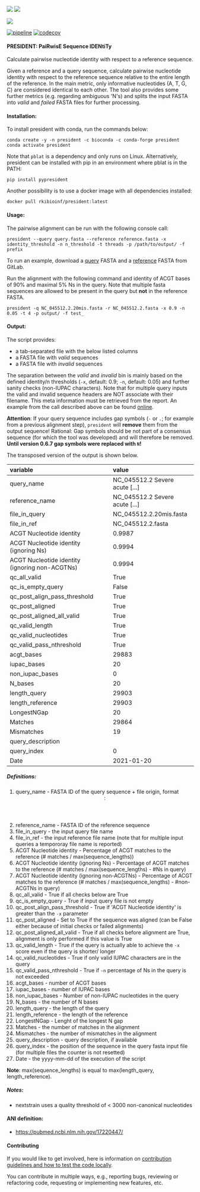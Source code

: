![](https://img.shields.io/badge/licence-MIT-lightgrey.svg)
![](https://img.shields.io/badge/python-3.8-orange)

[![](https://img.shields.io/badge/ANI-definition-violet.svg)](https://pubmed.ncbi.nlm.nih.gov/17220447/)

[![pipeline](https://github.com/rki-mf1/president/actions/workflows/deploy-pypi.yml/badge.svg)](https://github.com/rki-mf1/president/actions/workflows/deploy-pypi.yml)
[![codecov](https://codecov.io/gh/rki-mf1/president/branch/main/graph/badge.svg?token=TWSRVVSZM0)](https://codecov.io/gh/rki-mf1/president)

#### PRESIDENT: PaiRwisE Sequence IDENtiTy
Calculate pairwise nucleotide identity with respect to a reference sequence.

Given a reference and a query sequence, calculate pairwise nucleotide identity with respect to the reference sequence relative to the entire length of the reference. In the main metric, only informative nucleotides (A, T, G, C) are considered identical to each other. The tool also provides some further metrics (e.g. regarding ambiguous 'N's) and splits the input FASTA into _valid_ and _failed_ FASTA files for further processing.

#### Installation:
To install president with conda, run the commands below:

```
conda create -y -n president -c bioconda -c conda-forge president
conda activate president
```

Note that `pblat` is a dependency and only runs on Linux. Alternatively, president can be installed with pip in an environment where pblat is in the PATH:

[comment]: # (on pip it is pypresident because there is another package called president)
[comment]: # (if changed to president the wrong package will be installed)
```
pip install pypresident
```

Another possibility is to use a docker image with all dependencies installed:

```
docker pull rkibioinf/president:latest
```

#### Usage:
The pairwise alignment can be run with the following console call:

```
president --query query.fasta --reference reference.fasta -x identity_threshold -n n_threshold -t threads -p /path/to/output/ -f prefix
```

To run an example, download a [query](https://gitlab.com/RKIBioinformaticsPipelines/president/-/raw/master/examples/NC_045512.2.20mis.fasta) FASTA and
a [reference](https://gitlab.com/RKIBioinformaticsPipelines/president/-/raw/master/examples/NC_045512.2.fasta) FASTA from GitLab.

Run the alignment with the following command and identity of ACGT bases of 90% and maximal 5% Ns in the query. Note that multiple fasta sequences are allowed to be present in the query but **not** in the reference FASTA.

```
president -q NC_045512.2.20mis.fasta -r NC_045512.2.fasta -x 0.9 -n 0.05 -t 4 -p output/ -f test_
```


#### Output:
The script provides:

* a tab-separated file with the below listed columns
* a FASTA file with _valid_ sequences
* a FASTA file with _invalid_ sequences

The separation between the _valid_ and _invalid_ bin is mainly based on the defined identity/n thresholds (`-x`, default: 0.9; `-n`, default: 0.05) and further sanity checks (non-IUPAC characters).
Note that for multiple query inputs the valid and invalid sequence headers are NOT associate with their filename. This meta information must be retrieved from the report.
An example from the call described above can be found [online](https://gitlab.com/RKIBioinformaticsPipelines/president/-/raw/master/examples/report.csv).

**Attention**: If your query sequence includes gap symbols (`-` or `.`; for example from a previous alignment step), `president` will **remove** them from the output sequence! Rational: Gap symbols should be not part of a consensus sequence (for which the tool was developed) and will therefore be removed. **Until version 0.6.7 gap symbols were replaced with `N`!**

The transposed version of the output is shown below.

| variable                                          | value                                                                                           |
|:--------------------------------------------------|:------------------------------------------------------------------------------------------------|
| query_name                                        | NC_045512.2 Severe acute [...]                                                                  |
| reference_name                                    | NC_045512.2 Severe acute [...]                                                                  |
| file_in_query	                                    | NC_045512.2.20mis.fasta                                                                         |
| file_in_ref                                       | NC_045512.2.fasta                                                                               |
| ACGT Nucleotide identity                          | 0.9987                                                                                          |
| ACGT Nucleotide identity (ignoring Ns)            | 0.9994                                                                                          |
| ACGT Nucleotide identity (ignoring non-ACGTNs)    | 0.9994                                                                                          |
| qc_all_valid                                      | True                                                                                            |
| qc_is_empty_query                                 | False                                                                                           |
| qc_post_align_pass_threshold                      | True                                                                                            |
| qc_post_aligned                                   | True                                                                                            |
| qc_post_aligned_all_valid                         | True                                                                                            |
| qc_valid_length                                   | True                                                                                            |
| qc_valid_nucleotides                              | True                                                                                            |
| qc_valid_pass_nthreshold                          | True                                                                                            |
| acgt_bases                                        | 29883                                                                                           |
| iupac_bases                                       | 20                                                                                              |
| non_iupac_bases                                   | 0                                                                                               |
| N_bases                                           | 20                                                                                              |
| length_query                                      | 29903                                                                                           |
| length_reference                                  | 29903                                                                                           |
| LongestNGap                                       | 20                                                                                              |
| Matches                                           | 29864                                                                                           |
| Mismatches                                        | 19                                                                                              |
| query_description                                 |                                                                                                 |
| query_index                                       | 0                                                                                               |
| Date                                              | 2021-01-20                                                                                      |


##### Definitions:

1) query_name - FASTA ID of the query sequence + file origin, format <header>:<filename>
2) reference_name - FASTA ID of the reference sequence
3) file_in_query - the input query file name
4) file_in_ref - the input reference file name (note that for multiple input queries a tempororay file name is reported)
5) ACGT Nucleotide identity - Percentage of ACGT matches to the reference (# matches / max(sequence_lengths))
6) ACGT Nucleotide identity (ignoring Ns) - Percentage of ACGT matches to the reference (# matches / max(sequence_lengths) - #Ns in query)
7) ACGT Nucleotide identity (ignoring non-ACGTNs) - Percentage of ACGT matches to the reference (# matches / max(sequence_lengths) - #non-ACGTNs in query)
8) qc_all_valid - True if all checks below are True
9) qc_is_empty_query - True if input query file is not empty
10) qc_post_align_pass_threshold - True if 'ACGT Nucleotide identity' is greater than the `-x` parameter
11) qc_post_aligned - Set to True if the sequence was aligned (can be False either because of initial checks or failed alignments)
12) qc_post_aligned_all_valid - True if all checks before alignment are True, alignment is only performed if this value is True
13) qc_valid_length - True if the query is actually able to achieve the `-x` score even if the query is shorter/ longer
14) qc_valid_nucleotides - True if only valid IUPAC characters are in the query
15) qc_valid_pass_nthreshold - True if `-n` percentage of Ns in the query is not exceeded
16) acgt_bases - number of ACGT bases
17) iupac_bases - number of IUPAC bases
18) non_iupac_bases - Number of non-IUPAC nucleotides in the query
19) N_bases - the number of N bases
20) length_query - the length of the query
21) length_reference - the length of the reference
22) LongestNGap - Lenght of the longest N gap
23) Matches - the number of matches in the alignment
24) Mismatches - the number of mismatches in the alignment
25) query_description - query description, if available
26) query_index - the position of the sequence in the query fasta input file (for multiple files the counter is not resetted)
27) Date - the yyyy-mm-dd of the execution of the script

__Note__: max(sequence_lengths) is equal to max(length_query, length_reference).


##### Notes:
- nextstrain uses a quality threshold of < 3000 non-canonical nucleotides


#### ANI definition:
- https://pubmed.ncbi.nlm.nih.gov/17220447/


#### Contributing

If you would like to get involved, here is information on [contribution guidelines and how to test the code locally](CONTRIBUTING.md).

You can contribute in multiple ways, e.g., reporting bugs, reviewing or refactoring code, requesting or implementing new features, etc.
